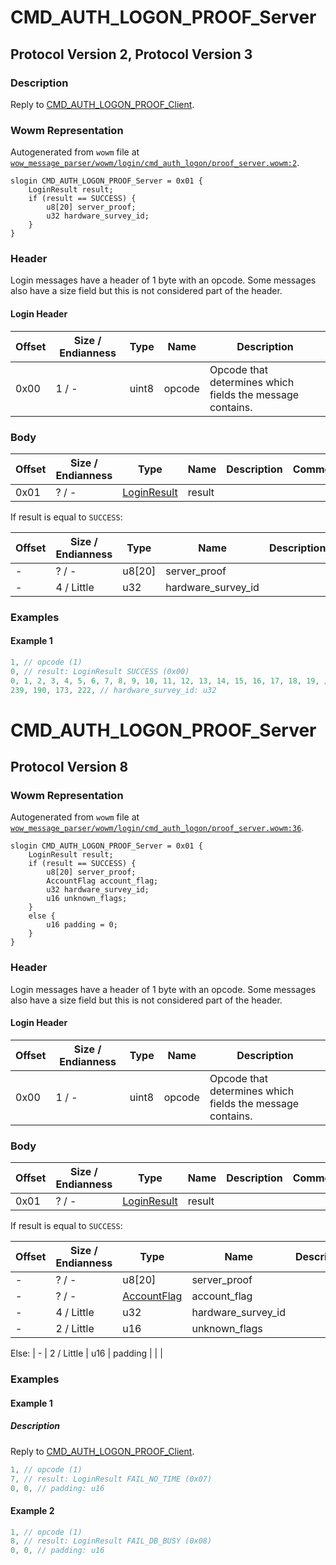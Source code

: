 # CMD_AUTH_LOGON_PROOF_Server

## Protocol Version 2, Protocol Version 3

### Description

Reply to [CMD_AUTH_LOGON_PROOF_Client](./cmd_auth_logon_proof_client.md).

### Wowm Representation

Autogenerated from `wowm` file at [`wow_message_parser/wowm/login/cmd_auth_logon/proof_server.wowm:2`](https://github.com/gtker/wow_messages/tree/main/wow_message_parser/wowm/login/cmd_auth_logon/proof_server.wowm#L2).
```rust,ignore
slogin CMD_AUTH_LOGON_PROOF_Server = 0x01 {
    LoginResult result;
    if (result == SUCCESS) {
        u8[20] server_proof;
        u32 hardware_survey_id;
    }
}
```
### Header

Login messages have a header of 1 byte with an opcode. Some messages also have a size field but this is not considered part of the header.

#### Login Header

| Offset | Size / Endianness | Type   | Name   | Description |
| ------ | ----------------- | ------ | ------ | ----------- |
| 0x00   | 1 / -             | uint8  | opcode | Opcode that determines which fields the message contains.|

### Body

| Offset | Size / Endianness | Type | Name | Description | Comment |
| ------ | ----------------- | ---- | ---- | ----------- | ------- |
| 0x01 | ? / - | [LoginResult](loginresult.md) | result |  |  |

If result is equal to `SUCCESS`:

| Offset | Size / Endianness | Type | Name | Description | Comment |
| ------ | ----------------- | ---- | ---- | ----------- | ------- |
| - | ? / - | u8[20] | server_proof |  |  |
| - | 4 / Little | u32 | hardware_survey_id |  |  |

### Examples

#### Example 1

```c
1, // opcode (1)
0, // result: LoginResult SUCCESS (0x00)
0, 1, 2, 3, 4, 5, 6, 7, 8, 9, 10, 11, 12, 13, 14, 15, 16, 17, 18, 19, // server_proof: u8[20]
239, 190, 173, 222, // hardware_survey_id: u32
```
# CMD_AUTH_LOGON_PROOF_Server

## Protocol Version 8

### Wowm Representation

Autogenerated from `wowm` file at [`wow_message_parser/wowm/login/cmd_auth_logon/proof_server.wowm:36`](https://github.com/gtker/wow_messages/tree/main/wow_message_parser/wowm/login/cmd_auth_logon/proof_server.wowm#L36).
```rust,ignore
slogin CMD_AUTH_LOGON_PROOF_Server = 0x01 {
    LoginResult result;
    if (result == SUCCESS) {
        u8[20] server_proof;
        AccountFlag account_flag;
        u32 hardware_survey_id;
        u16 unknown_flags;
    }
    else {
        u16 padding = 0;
    }
}
```
### Header

Login messages have a header of 1 byte with an opcode. Some messages also have a size field but this is not considered part of the header.

#### Login Header

| Offset | Size / Endianness | Type   | Name   | Description |
| ------ | ----------------- | ------ | ------ | ----------- |
| 0x00   | 1 / -             | uint8  | opcode | Opcode that determines which fields the message contains.|

### Body

| Offset | Size / Endianness | Type | Name | Description | Comment |
| ------ | ----------------- | ---- | ---- | ----------- | ------- |
| 0x01 | ? / - | [LoginResult](loginresult.md) | result |  |  |

If result is equal to `SUCCESS`:

| Offset | Size / Endianness | Type | Name | Description | Comment |
| ------ | ----------------- | ---- | ---- | ----------- | ------- |
| - | ? / - | u8[20] | server_proof |  |  |
| - | ? / - | [AccountFlag](accountflag.md) | account_flag |  |  |
| - | 4 / Little | u32 | hardware_survey_id |  |  |
| - | 2 / Little | u16 | unknown_flags |  |  |

Else: 
| - | 2 / Little | u16 | padding |  |  |

### Examples

#### Example 1

##### Description

Reply to [CMD_AUTH_LOGON_PROOF_Client](./cmd_auth_logon_proof_client.md).

```c
1, // opcode (1)
7, // result: LoginResult FAIL_NO_TIME (0x07)
0, 0, // padding: u16
```
#### Example 2

```c
1, // opcode (1)
8, // result: LoginResult FAIL_DB_BUSY (0x08)
0, 0, // padding: u16
```
